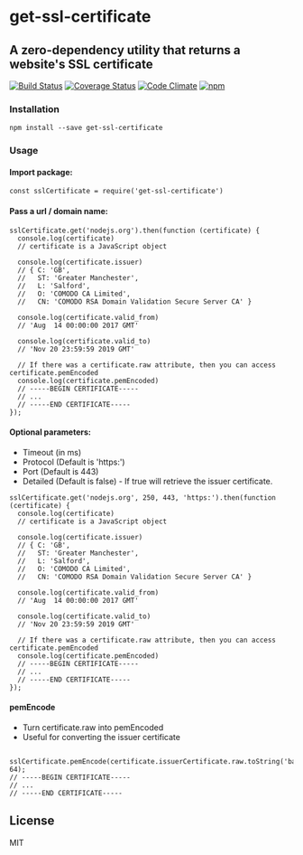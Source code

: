 # get-ssl-certificate

## A zero-dependency utility that returns a website's SSL certificate

[![Build Status](https://travis-ci.org/johncrisostomo/get-ssl-certificate.svg?branch=master)](https://travis-ci.org/johncrisostomo/get-ssl-certificate)
[![Coverage Status](https://coveralls.io/repos/github/johncrisostomo/get-ssl-certificate/badge.svg?branch=master)](https://coveralls.io/github/johncrisostomo/get-ssl-certificate?branch=master)
[![Code Climate](https://codeclimate.com/github/johncrisostomo/get-ssl-certificate/badges/gpa.svg)](https://codeclimate.com/github/johncrisostomo/get-ssl-certificate)
[![npm](https://img.shields.io/badge/npm-v2.3.3-blue.svg)](https://www.npmjs.com/package/get-ssl-certificate)

### Installation

```
npm install --save get-ssl-certificate
```

### Usage

#### Import package:

```
const sslCertificate = require('get-ssl-certificate')
```

#### Pass a url / domain name:

```
sslCertificate.get('nodejs.org').then(function (certificate) {
  console.log(certificate)
  // certificate is a JavaScript object

  console.log(certificate.issuer)
  // { C: 'GB',
  //   ST: 'Greater Manchester',
  //   L: 'Salford',
  //   O: 'COMODO CA Limited',
  //   CN: 'COMODO RSA Domain Validation Secure Server CA' }

  console.log(certificate.valid_from)
  // 'Aug  14 00:00:00 2017 GMT'

  console.log(certificate.valid_to)
  // 'Nov 20 23:59:59 2019 GMT'

  // If there was a certificate.raw attribute, then you can access certificate.pemEncoded
  console.log(certificate.pemEncoded)
  // -----BEGIN CERTIFICATE-----
  // ...
  // -----END CERTIFICATE-----
});
```

#### Optional parameters: 
* Timeout (in ms)
* Protocol (Default is 'https:')
* Port (Default is 443)
* Detailed (Default is false) - If true will retrieve the issuer certificate.

```
sslCertificate.get('nodejs.org', 250, 443, 'https:').then(function (certificate) {
  console.log(certificate)
  // certificate is a JavaScript object

  console.log(certificate.issuer)
  // { C: 'GB',
  //   ST: 'Greater Manchester',
  //   L: 'Salford',
  //   O: 'COMODO CA Limited',
  //   CN: 'COMODO RSA Domain Validation Secure Server CA' }

  console.log(certificate.valid_from)
  // 'Aug  14 00:00:00 2017 GMT'

  console.log(certificate.valid_to)
  // 'Nov 20 23:59:59 2019 GMT'

  // If there was a certificate.raw attribute, then you can access certificate.pemEncoded
  console.log(certificate.pemEncoded)
  // -----BEGIN CERTIFICATE-----
  // ...
  // -----END CERTIFICATE-----
});
```

#### pemEncode

* Turn certificate.raw into pemEncoded
* Useful for converting the issuer certificate

```

sslCertificate.pemEncode(certificate.issuerCertificate.raw.toString('base64'), 64);
// -----BEGIN CERTIFICATE-----
// ...
// -----END CERTIFICATE-----

```

## License

MIT
